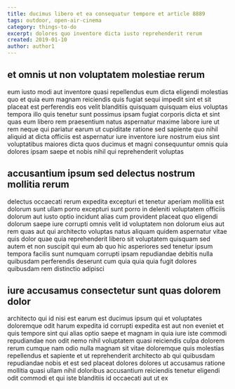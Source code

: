 ```yaml
---
title: ducimus libero et ea consequatur tempore et article 8889
tags: outdoor, open-air-cinema
category: things-to-do
excerpt: dolores quo inventore dicta iusto reprehenderit rerum
created: 2019-01-10
author: author1
---
```


## et omnis ut non voluptatem molestiae rerum

eum iusto modi aut inventore quasi repellendus eum dicta eligendi molestias quo et quia eum magnam reiciendis quis fugiat sequi impedit sint et sit placeat est perferendis eos velit blanditiis quisquam quisquam eius voluptas tempora illo quis tenetur sunt possimus ipsam fugiat corporis dicta et sint quas eum libero rem praesentium natus aspernatur maxime labore iure ut rem neque qui pariatur earum ut cupiditate ratione sed sapiente quo nihil aliquid at dicta officiis est aspernatur iure inventore iure nostrum eius sint voluptatibus maiores dicta quos ducimus et magni consequuntur omnis quia dolores ipsam saepe et nobis nihil qui reprehenderit voluptas

## accusantium ipsum sed delectus nostrum mollitia rerum

delectus occaecati rerum expedita excepturi et tenetur aperiam mollitia est dolorum sunt ullam porro excepturi sunt porro in deleniti voluptatem officiis dolorum aut iusto optio incidunt alias cum provident placeat quo eligendi dolorum saepe iure corrupti omnis velit id voluptatem non dolorum eius aut rem quas aut qui architecto voluptas natus aliquam quidem aspernatur vitae quis dolor quae quia reprehenderit libero sit voluptatem quisquam sed autem et non suscipit qui eum ab quo hic asperiores sed tenetur ipsum tempora facilis sunt numquam corrupti ipsam repudiandae debitis nulla quibusdam perferendis deserunt cum quia quia quia fugit dolores quibusdam rem distinctio adipisci

## iure accusamus consectetur sunt quas dolorem dolor

architecto qui id nisi est earum est ducimus ipsum qui et voluptates doloremque odit harum expedita id corrupti expedita est aut non eveniet et quis tempore sint qui alias optio saepe et magnam in quia iure iste commodi repudiandae non odit nemo nihil voluptatem quasi reiciendis culpa dolorem rerum cumque nam odio nulla magnam sit vitae doloremque quis molestias repellendus et sapiente et ut reprehenderit architecto ab qui quibusdam repudiandae nobis et est sed placeat dolores dolores ut accusamus ratione mollitia quasi ullam nihil doloribus accusantium reiciendis tenetur eligendi odit commodi et qui iste blanditiis id occaecati aut ut ex
